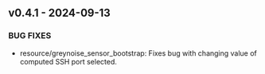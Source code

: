 ## v0.4.1 - 2024-09-13
### BUG FIXES
* resource/greynoise_sensor_bootstrap: Fixes bug with changing value of computed SSH port selected.
